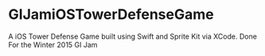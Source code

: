 # GIJamiOSTowerDefenseGame
A iOS Tower Defense Game built using Swift and Sprite Kit via XCode. Done For the Winter 2015 GI Jam
